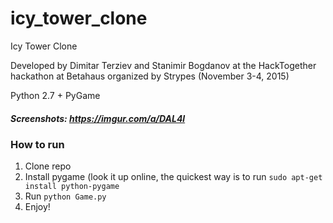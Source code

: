 # icy_tower_clone
Icy Tower Clone

Developed by Dimitar Terziev and Stanimir Bogdanov
at the HackTogether hackathon at Betahaus organized by Strypes (November 3-4, 2015)

Python 2.7 + PyGame

##### Screenshots: https://imgur.com/a/DAL4l

### How to run
1. Clone repo
2. Install pygame (look it up online, the quickest way is to run ```sudo apt-get install python-pygame```
3. Run ```python Game.py```
4. Enjoy!
